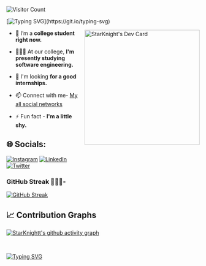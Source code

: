 ![Visitor Count](https://profile-counter.glitch.me/StarKnightt/count.svg)
</div>  



[![Typing SVG](https://readme-typing-svg.demolab.com?font=Berkshire+Swash&duration=3000&pause=1000&color=1FF7F5&width=435&lines=About+Me+-;I'm+a+college+student+from+CS-IT+branch;Trying+to+learn+efficiently.)](https://git.io/typing-svg)
  <div id= "About me">
<a href="https://app.daily.dev/star_knight___"><img src="https://api.daily.dev/devcards/19fc6ec1ce6949f0b12a1227970d639e.png?r=z2q" width="300" align="right"alt="StarKnight's Dev Card"/></a>




- 🔭 I’m a **college student right now.**

- 🧑🏻‍💻 At our college, **I'm presently studying software engineering.**

- 🤔 I'm looking **for a good internships.**

- 📫 Connect with me- [My all social networks](https://linkfree.io/StarKnightt)

- ⚡ Fun fact - **I'm a little shy.**
  
 <!-- Social media accounts --> 
 ## 🌐 Socials:
[![Instagram](https://img.shields.io/badge/Instagram-%23E4405F.svg?logo=Instagram&logoColor=white)](https://instagram.com/starknight__) 
[![LinkedIn](https://img.shields.io/badge/LinkedIn-%230077B5.svg?logo=linkedin&logoColor=white)](https://linkedin.com/in/prasenjitnayak)  
[![Twitter](https://img.shields.io/badge/Twitter-%231DA1F2.svg?logo=Twitter&logoColor=white)](https://twitter.com/Star_Knight12) 
 
 <!-- Github Stats -->
 ### GitHub Streak 🧑🏻‍💻-
  [![GitHub Streak](https://streak-stats.demolab.com?user=StarKnightt&theme=neon)](https://git.io/streak-stats)
                                                                                                                                                                       


<!-- Contribution Graph -->
## 📈 Contribution Graphs
[![StarKnightt's github activity graph](https://github-readme-activity-graph.vercel.app/graph?username=StarKnightt&theme=high-contrast)](https://github.com/StarKnightt/github-readme-activity-graph)
  
   <br/>  

  [![Typing SVG](https://readme-typing-svg.demolab.com?font=Lucida+Sans&size=25&pause=1000&color=31F7E1&width=435&lines=Have+a+Great+Day+%F0%9F%A5%B0;You+are+a+beautiful+Person+%F0%9F%98%84)](https://git.io/typing-svg)
  
  
<!-- End of the README files :) --!>

